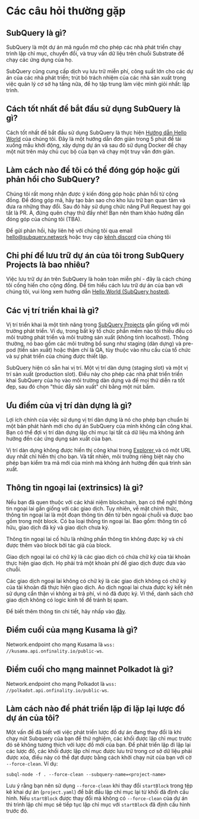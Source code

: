 # Các câu hỏi thường gặp

## SubQuery là gì?

SubQuery là một dự án mã nguồn mở cho phép các nhà phát triển chạy trình lập chỉ mục, chuyển đổi, và truy vấn dữ liệu trên chuỗi Substrate để chạy các ứng dụng của họ.

SubQuery cũng cung cấp dịch vụ lưu trữ miễn phí, công suất lớn cho các dự án của các nhà phát triển; trút bỏ trách nhiệm của các nhà sản xuất trong việc quản lý cơ sở hạ tầng nữa, để họ tập trung làm việc mình giỏi nhất: lập trình.

## Cách tốt nhất để bắt đầu sử dụng SubQuery là gì?

Cách tốt nhất để bắt đầu sử dụng SubQuery là thực hiện [Hướng dẫn Hello World](../quickstart/helloworld-localhost.md) của chúng tôi. Đây là một hướng dẫn đơn giản trong 5 phút để tải xuống mẫu khởi động, xây dựng dự án và sau đó sử dụng Docker để chạy một nút trên máy chủ cục bộ của bạn và chạy một truy vấn đơn giản.

## Làm cách nào để tôi có thể đóng góp hoặc gửi phản hồi cho SubQuery?

Chúng tôi rất mong nhận được ý kiến đóng góp hoặc phản hồi từ cộng đồng. Để đóng góp mã, hãy tạo bản sao cho kho lưu trữ bạn quan tâm và đưa ra những thay đổi. Sau đó hãy sử dụng chức năng Pull Request hay gọi tắt là PR. À, đừng quên chạy thử đấy nhé! Bạn nên tham khảo hướng dẫn đóng góp của chúng tôi (TBA).

Để gửi phản hồi, hãy liên hệ với chúng tôi qua email hello@subquery.network hoặc truy cập [kênh discord](https://discord.com/invite/78zg8aBSMG) của chúng tôi

## Chi phí để lưu trữ dự án của tôi trong SubQuery Projects là bao nhiêu?

Việc lưu trữ dự án trên SubQuery là hoàn toàn miễn phí - đây là cách chúng tôi cống hiến cho cộng đồng. Để tìm hiểu cách lưu trữ dự án của bạn với chúng tôi, vui lòng xem hướng dẫn [Hello World (SubQuery hosted)](../quickstart/helloworld-hosted.md).

## Các vị trí triển khai là gì?

Vị trí triển khai là một tính năng trong [SubQuery Projects](https://project.subquery.network) gần giống với môi trường phát triển. Ví dụ, trong bất kỳ tổ chức phần mềm nào tối thiểu đều có môi trường phát triển và môi trường sản xuất (không tính localhost). Thông thường, nó bao gồm các môi trường bổ sung như staging (dàn dựng) và pre-pod (tiền sản xuất) hoặc thậm chí là QA, tùy thuộc vào nhu cầu của tổ chức và sự phát triển của chúng được thiết lập.

SubQuery hiện có sẵn hai vị trí. Một vị trí dàn dựng (staging slot) và một vị trí sản xuất (production slot). Điều này cho phép các nhà phát triển triển khai SubQuery của họ vào môi trường dàn dựng và để mọi thứ diễn ra tốt đẹp, sau đó chọn "thúc đẩy sản xuất" chỉ bằng một nút bấm.

## Ưu điểm của vị trí dàn dựng là gì?

Lợi ích chính của việc sử dụng vị trí dàn dựng là nó cho phép bạn chuẩn bị một bản phát hành mới cho dự án SubQuery của mình không cần công khai. Bạn có thể đợi vị trí dàn dựng lập chỉ mục lại tất cả dữ liệu mà không ảnh hưởng đến các ứng dụng sản xuất của bạn.

Vị trí dàn dựng không được hiển thị công khai trong [ Explorer ](https://explorer.subquery.network/) và có một URL duy nhất chỉ hiển thị cho bạn. Và tất nhiên, môi trường riêng biệt này cho phép bạn kiểm tra mã mới của mình mà không ảnh hưởng đến quá trình sản xuất.

## Thông tin ngoại lai (extrinsics) là gì?

Nếu bạn đã quen thuộc với các khái niệm blockchain, bạn có thể nghĩ thông tin ngoại lai gần giống với các giao dịch. Tuy nhiên, về mặt chính thức, thông tin ngoại lai là một đoạn thông tin đến từ bên ngoài chuỗi và được bao gồm trong một block. Có ba loại thông tin ngoại lai. Bao gồm: thông tin cố hữu, giao dịch đã ký và giao dịch chưa ký.

Thông tin ngoại lai cố hữu là những phần thông tin không được ký và chỉ được thêm vào block bởi tác giả của block.

Giao dịch ngoại lai có chữ ký là các giao dịch có chứa chữ ký của tài khoản thực hiện giao dịch. Họ phải trả một khoản phí để giao dịch được đưa vào chuỗi.

Các giao dịch ngoại lai không có chữ ký là các giao dịch không có chữ ký của tài khoản đã thực hiện giao dịch. Ao dịch ngoại lai chưa được ký kết nên sử dụng cẩn thận vì không ai trả phí, vì nó đã được ký. Vì thế, danh sách chờ giao dịch không có logic kinh tế để tránh bị spam.

Để biết thêm thông tin chi tiết, hãy nhấp vào [đây](https://substrate.dev/docs/en/knowledgebase/learn-substrate/extrinsics).

## Điểm cuối của mạng Kusama là gì?

Network.endpoint cho mạng Kusama là `wss: //kusama.api.onfinality.io/public-ws`.

## Điểm cuối cho mạng mainnet Polkadot là gì?

Network.endpoint cho mạng Polkadot là `wss: //polkadot.api.onfinality.io/public-ws`.

## Làm cách nào để phát triển lặp đi lặp lại lược đồ dự án của tôi?

Một vấn đề đã biết với việc phát triển lược đồ dự án đang thay đổi là khi chạy nút Subquery của bạn để thử nghiệm, các khối được lập chỉ mục trước đó sẽ không tương thích với lược đồ mới của bạn. Để phát triển lặp đi lặp lại các lược đồ, các khối được lập chỉ mục được lưu trữ trong cơ sở dữ liệu phải được xóa, điều này có thể đạt được bằng cách khởi chạy nút của bạn với cờ `--force-clean`. Ví dụ:

```shell
subql-node -f . --force-clean --subquery-name=<project-name>
```

Lưu ý rằng bạn nên sử dụng `--force-clean` khi thay đổi `startBlock` trong tệp kê khai dự án (`project.yaml`) để bắt đầu lập chỉ mục lại từ khối đã định cấu hình. Nếu `startBlock` được thay đổi mà không có `--force-clean` của dự án thì trình lập chỉ mục sẽ tiếp tục lập chỉ mục với `startBlock` đã định cấu hình trước đó.